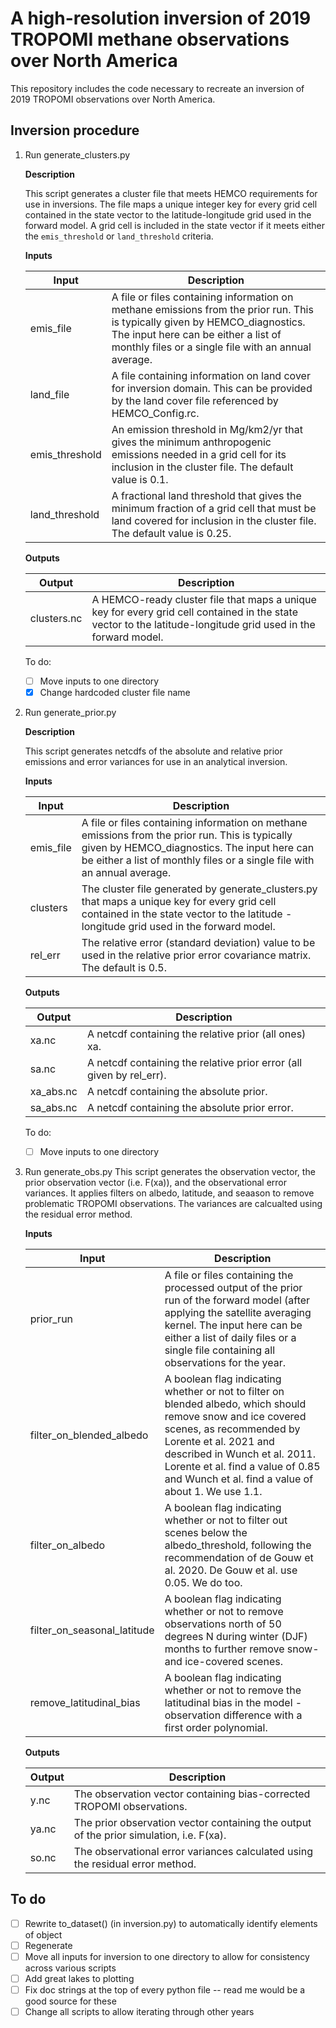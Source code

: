 # A high-resolution inversion of 2019 TROPOMI methane observations over North America

This repository includes the code necessary to recreate an inversion of 2019
TROPOMI observations over North America.

## Inversion procedure
1. Run generate_clusters.py

   **Description**

   This script generates a cluster file that meets HEMCO requirements for use in inversions. The file maps a unique integer key for every grid cell contained in the state vector to the latitude-longitude grid used in the forward model. A grid cell is included in the state vector if it meets either the `emis_threshold` or `land_threshold` criteria.

   **Inputs**

   | Input             | Description                                        |
   | ----------------- | -------------------------------------------------- |
   | emis_file | A file or files containing information on methane emissions from the prior run. This is typically given by HEMCO_diagnostics. The input here can be either a list of monthly files or a single file with an annual average. |
   | land_file | A file containing information on land cover for inversion domain. This can be provided by the land cover file referenced by HEMCO_Config.rc. |
   | emis_threshold | An emission threshold in Mg/km2/yr that gives the minimum anthropogenic emissions needed in a grid cell for its inclusion in the cluster file. The default value is 0.1. |
   | land_threshold | A fractional land threshold that gives the minimum fraction of a grid cell that must be land covered for inclusion in the cluster file. The default value is 0.25. |

   **Outputs**

   | Output            | Description                                        |
   | ----------------- | -------------------------------------------------- |
   | clusters.nc | A HEMCO-ready cluster file that maps a unique key for every grid cell contained in the state vector to the latitude-longitude grid used in the forward model. |

   To do:
   - [ ] Move inputs to one directory
   - [x] Change hardcoded cluster file name

2. Run generate_prior.py

   **Description**

   This script generates netcdfs of the absolute and relative prior emissions and error variances for use in an analytical inversion.

   **Inputs**

   | Input             | Description                                        |
   | ----------------- | -------------------------------------------------- |
   | emis_file | A file or files containing information on methane  emissions from the prior run. This is typically given by HEMCO_diagnostics. The input here can be either a list of monthly files or a single file with an annual average. |
   | clusters | The cluster file generated by generate_clusters.py that maps a unique key for every grid cell contained in the state vector to the latitude - longitude grid used in the forward model. |
   | rel_err | The relative error (standard deviation) value to be used in the relative prior error covariance matrix. The default is 0.5. |

   **Outputs**

   | Output            | Description                                        |
   | ----------------- | -------------------------------------------------- |
   | xa.nc | A netcdf containing the relative prior (all ones) xa. |
   | sa.nc | A netcdf containing the relative prior error (all given by rel_err). |
   | xa_abs.nc | A netcdf containing the absolute prior. |
   | sa_abs.nc | A netcdf containing the absolute prior error. |

   To do:
   - [ ] Move inputs to one directory

4. Run generate_obs.py
   This script generates the observation vector, the prior observation vector (i.e. F(xa)), and the observational error variances. It applies filters on albedo, latitude, and seaason to remove problematic TROPOMI observations. The variances are calcualted using the residual error method.

   **Inputs**

   | Input             | Description                                        |
   | ----------------- | -------------------------------------------------- |
   | prior_run | A file or files containing the processed output of the prior run of the forward model (after applying the satellite averaging kernel. The input here can be either a list of daily files or a single file containing all observations for the year. |
   | filter_on_blended_albedo | A boolean flag indicating whether or not to filter on blended albedo, which should remove snow and ice covered scenes, as recommended by Lorente et al. 2021 and described in Wunch et al. 2011. Lorente et al. find a value of 0.85 and Wunch et al. find a value of about 1. We use 1.1. |
   | filter_on_albedo | A boolean flag indicating whether or not to filter out scenes below the albedo_threshold, following the recommendation of de Gouw et al. 2020. De Gouw et al. use 0.05. We do too. |
   | filter_on_seasonal_latitude | A boolean flag indicating whether or not to remove observations north of 50 degrees N during winter (DJF) months to further remove snow- and ice-covered scenes. |
   | remove_latitudinal_bias | A boolean flag indicating whether or not to remove the latitudinal bias in the model - observation difference with a first order polynomial. |

   **Outputs**

   | Output            | Description                                        |
   | ----------------- | -------------------------------------------------- |
   | y.nc | The observation vector containing bias-corrected TROPOMI observations. |
   | ya.nc | The prior observation vector containing the output of the prior simulation, i.e. F(xa). |
   | so.nc | The observational error variances calculated using the residual error method. |

## To do
- [ ] Rewrite to_dataset() (in inversion.py) to automatically identify elements of object
- [ ] Regenerate
- [ ] Move all inputs for inversion to one directory to allow for consistency across
      various scripts
- [ ] Add great lakes to plotting
- [ ] Fix doc strings at the top of every python file -- read me would be a good source for these
- [ ] Change all scripts to allow iterating through other years
